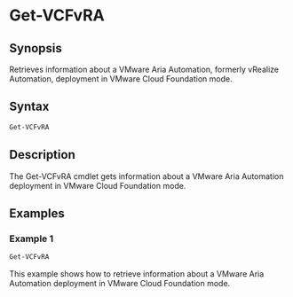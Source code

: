 # Get-VCFvRA

## Synopsis

Retrieves information about a VMware Aria Automation, formerly vRealize Automation, deployment in VMware Cloud Foundation mode.

## Syntax

```powershell
Get-VCFvRA
```

## Description

The Get-VCFvRA cmdlet gets information about a VMware Aria Automation deployment in VMware Cloud Foundation mode.

## Examples

### Example 1

```powershell
Get-VCFvRA
```

This example shows how to retrieve information about a VMware Aria Automation deployment in VMware Cloud Foundation mode.

